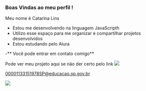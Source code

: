 ### Boas Vindas ao meu perfil !

Meu nome é Catarina Lins 

- Estou me desenvolvendo na linguagem JavaScripth
- Utilizo esse espaço para me organizar e compartilhar projetos desenvolvidos
- Estou estudando pelo Alura

-** Você pode entrar em contato comigo**

Pode ver meu projeto aqui se não der certo pelo link
![](https://editor.p5js.org/Tatuverde/sketches/kvwXbS6nA)

  00001133151978SP@educacao.sp.gov.br

![](https://media1.tenor.com/m/HqBpuMi8NxwAAAAC/batendo-palma-ursos-sem-curso.gif)
  





